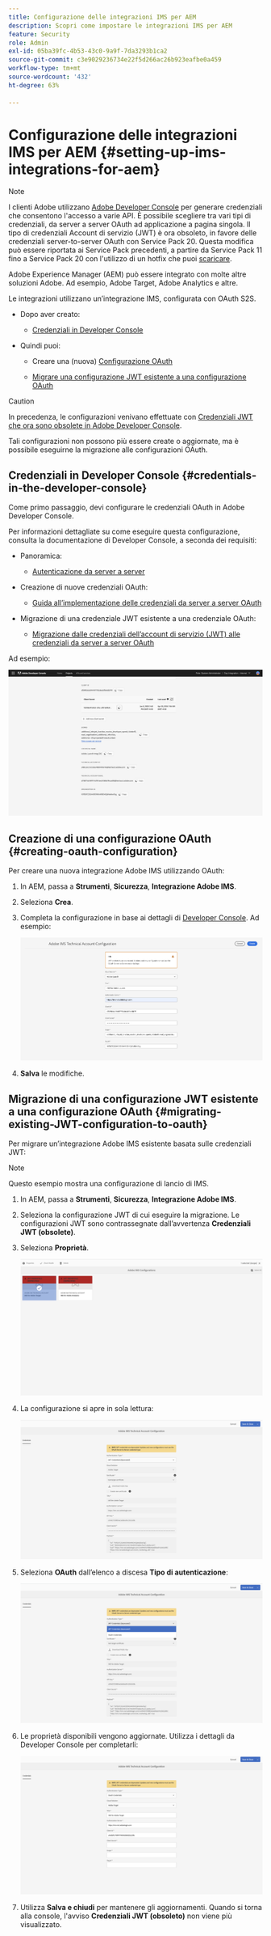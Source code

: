 ```yaml
---
title: Configurazione delle integrazioni IMS per AEM
description: Scopri come impostare le integrazioni IMS per AEM
feature: Security
role: Admin
exl-id: 05ba39fc-4b53-43c0-9a9f-7da3293b1ca2
source-git-commit: c3e9029236734e22f5d266ac26b923eafbe0a459
workflow-type: tm+mt
source-wordcount: '432'
ht-degree: 63%

---
```


# Configurazione delle integrazioni IMS per AEM {#setting-up-ims-integrations-for-aem}


>[!NOTE]
>
>I clienti Adobe utilizzano [Adobe Developer Console](https://developer.adobe.com/console) per generare credenziali che consentono l&#39;accesso a varie API. È possibile scegliere tra vari tipi di credenziali, da server a server OAuth ad applicazione a pagina singola. Il tipo di credenziali Account di servizio (JWT) è ora obsoleto, in favore delle credenziali server-to-server OAuth con Service Pack 20. Questa modifica può essere riportata ai Service Pack precedenti, a partire da Service Pack 11 fino a Service Pack 20 con l&#39;utilizzo di un hotfix che puoi [scaricare](https://experience.adobe.com/#/downloads/content/software-distribution/en/aem.html?package=/content/software-distribution/en/details.html/content/dam/aem/public/adobe/packages/cq650/hotfix/ims-jwt-compatibility-package-6.5-1.0.zip).

Adobe Experience Manager (AEM) può essere integrato con molte altre soluzioni Adobe. Ad esempio, Adobe Target, Adobe Analytics e altre.

Le integrazioni utilizzano un’integrazione IMS, configurata con OAuth S2S.

* Dopo aver creato:

   * [Credenziali in Developer Console](#credentials-in-the-developer-console)

* Quindi puoi:

   * Creare una (nuova) [Configurazione OAuth](#creating-oauth-configuration)

   * [Migrare una configurazione JWT esistente a una configurazione OAuth](#migrating-existing-JWT-configuration-to-oauth)

>[!CAUTION]
>
>In precedenza, le configurazioni venivano effettuate con [Credenziali JWT che ora sono obsolete in Adobe Developer Console](/help/sites-administering/jwt-credentials-deprecation-in-adobe-developer-console.md).
>
>Tali configurazioni non possono più essere create o aggiornate, ma è possibile eseguirne la migrazione alle configurazioni OAuth.

## Credenziali in Developer Console {#credentials-in-the-developer-console}

Come primo passaggio, devi configurare le credenziali OAuth in Adobe Developer Console.

Per informazioni dettagliate su come eseguire questa configurazione, consulta la documentazione di Developer Console, a seconda dei requisiti:

* Panoramica:

   * [Autenticazione da server a server](https://developer.adobe.com/developer-console/docs/guides/authentication/ServerToServerAuthentication/)

* Creazione di nuove credenziali OAuth:

   * [Guida all’implementazione delle credenziali da server a server OAuth](https://developer.adobe.com/developer-console/docs/guides/authentication/ServerToServerAuthentication/implementation/)

* Migrazione di una credenziale JWT esistente a una credenziale OAuth:

   * [Migrazione dalle credenziali dell’account di servizio (JWT) alle credenziali da server a server OAuth](https://developer.adobe.com/developer-console/docs/guides/authentication/ServerToServerAuthentication/migration/)

Ad esempio:

![Credenziali OAuth in Developer Console](assets/ims-configuration-developer-console.png)

## Creazione di una configurazione OAuth {#creating-oauth-configuration}

Per creare una nuova integrazione Adobe IMS utilizzando OAuth:

1. In AEM, passa a **Strumenti**, **Sicurezza**, **Integrazione Adobe IMS**.

1. Seleziona **Crea**.

1. Completa la configurazione in base ai dettagli di [Developer Console](https://developer.adobe.com/developer-console/docs/guides/authentication/ServerToServerAuthentication/implementation/). Ad esempio:

   ![Crea configurazione OAuth](assets/ims-create-oauth-configuration.png)

1. **Salva** le modifiche.

## Migrazione di una configurazione JWT esistente a una configurazione OAuth {#migrating-existing-JWT-configuration-to-oauth}

Per migrare un’integrazione Adobe IMS esistente basata sulle credenziali JWT:

>[!NOTE]
>
>Questo esempio mostra una configurazione di lancio di IMS.

1. In AEM, passa a **Strumenti**, **Sicurezza**, **Integrazione Adobe IMS**.

1. Seleziona la configurazione JWT di cui eseguire la migrazione. Le configurazioni JWT sono contrassegnate dall’avvertenza **Credenziali JWT (obsolete)**.

1. Seleziona **Proprietà**.

   ![Seleziona una configurazione JWT](assets/ims-migrate-jwt-select-configuration.png)

1. La configurazione si apre in sola lettura:

   ![Proprietà di configurazione: sola lettura](assets/ims-migrate-jwt-properties-read-only.png)

1. Seleziona **OAuth** dall’elenco a discesa **Tipo di autenticazione**:

   ![Seleziona tipo di autenticazione](assets/ims-migrate-jwt-authentication-type.png)

1. Le proprietà disponibili vengono aggiornate. Utilizza i dettagli da Developer Console per completarli:

   ![Completa dettagli OAuth](assets/ims-migrate-jwt-complete-oauth-details.png)

1. Utilizza **Salva e chiudi** per mantenere gli aggiornamenti.
Quando si torna alla console, l&#39;avviso **Credenziali JWT (obsoleto)** non viene più visualizzato.

